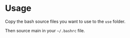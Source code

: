 # Usage
Copy the bash source files you want to use to the `use` folder.

Then source main in your `~/.bashrc` file. 
